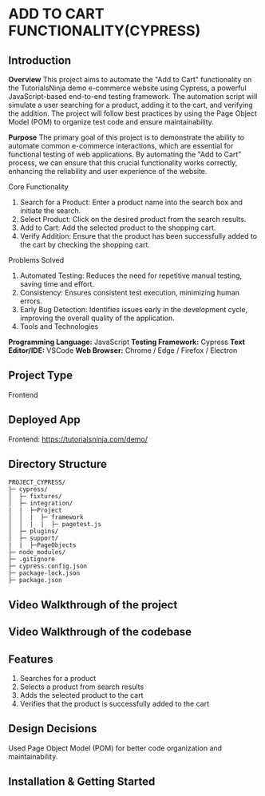 # ADD TO CART FUNCTIONALITY(CYPRESS)

## Introduction
**Overview**
This project aims to automate the "Add to Cart" functionality on the TutorialsNinja demo e-commerce website using Cypress, a powerful JavaScript-based end-to-end testing framework. The automation script will simulate a user searching for a product, adding it to the cart, and verifying the addition. The project will follow best practices by using the Page Object Model (POM) to organize test code and ensure maintainability.

**Purpose**
The primary goal of this project is to demonstrate the ability to automate common e-commerce interactions, which are essential for functional testing of web applications. By automating the "Add to Cart" process, we can ensure that this crucial functionality works correctly, enhancing the reliability and user experience of the website.

Core Functionality
1. Search for a Product: Enter a product name into the search box and initiate the search.
2. Select Product: Click on the desired product from the search results.
3. Add to Cart: Add the selected product to the shopping cart.
4. Verify Addition: Ensure that the product has been successfully added to the cart by checking the shopping cart.
   
Problems Solved
1. Automated Testing: Reduces the need for repetitive manual testing, saving time and effort.
2. Consistency: Ensures consistent test execution, minimizing human errors.
3. Early Bug Detection: Identifies issues early in the development cycle, improving the overall quality of the application.
4. Tools and Technologies

**Programming Language:** JavaScript
**Testing Framework:** Cypress
**Text Editor/IDE:** VSCode
**Web Browser:** Chrome / Edge / Firefox / Electron

## Project Type
Frontend

## Deployed App
Frontend: https://tutorialsninja.com/demo/

## Directory Structure
```
PROJECT_CYPRESS/
├─ cypress/
│  ├─ fixtures/
│  ├─ integration/
|  |  ├─Project
│  │  |  ├─ framework
│  │  |  |  ├─ pagetest.js
│  ├─ plugins/
│  ├─ support/
|  |  ├─PageObjects
├─ node_modules/
├─ .gitignore
├─ cypress.config.json
├─ package-lock.json
├─ package.json
```
## Video Walkthrough of the project

## Video Walkthrough of the codebase

## Features
1. Searches for a product
2. Selects a product from search results
3. Adds the selected product to the cart
4. Verifies that the product is successfully added to the cart

## Design Decisions
Used Page Object Model (POM) for better code organization and maintainability.

## Installation & Getting Started







